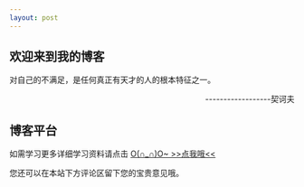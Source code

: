 ```yaml
---
layout: post
---
```


## 欢迎来到我的博客
对自己的不满足，是任何真正有天才的人的根本特征之一。    
<p style="text-align:right">------------------契诃夫</p>


## 博客平台

如需学习更多详细学习资料请点击 [O(∩_∩)O~    >>点我哦<<](http://suiblog.com/)

您还可以在本站下方评论区留下您的宝贵意见哦。